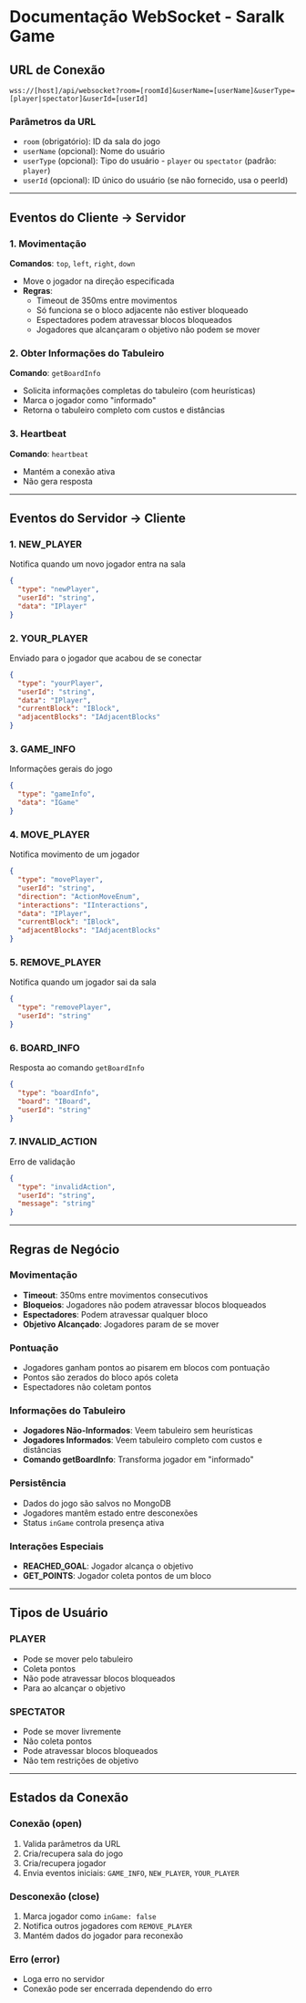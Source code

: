 # Documentação WebSocket - Saralk Game

## URL de Conexão
```
wss://[host]/api/websocket?room=[roomId]&userName=[userName]&userType=[player|spectator]&userId=[userId]
```

### Parâmetros da URL
- `room` (obrigatório): ID da sala do jogo
- `userName` (opcional): Nome do usuário
- `userType` (opcional): Tipo do usuário - `player` ou `spectator` (padrão: `player`)
- `userId` (opcional): ID único do usuário (se não fornecido, usa o peerId)

---

## Eventos do Cliente → Servidor

### 1. Movimentação
**Comandos**: `top`, `left`, `right`, `down`
- Move o jogador na direção especificada
- **Regras**:
  - Timeout de 350ms entre movimentos
  - Só funciona se o bloco adjacente não estiver bloqueado
  - Espectadores podem atravessar blocos bloqueados
  - Jogadores que alcançaram o objetivo não podem se mover

### 2. Obter Informações do Tabuleiro
**Comando**: `getBoardInfo`
- Solicita informações completas do tabuleiro (com heurísticas)
- Marca o jogador como "informado"
- Retorna o tabuleiro completo com custos e distâncias

### 3. Heartbeat
**Comando**: `heartbeat`
- Mantém a conexão ativa
- Não gera resposta

---

## Eventos do Servidor → Cliente

### 1. NEW_PLAYER
Notifica quando um novo jogador entra na sala
```json
{
  "type": "newPlayer",
  "userId": "string",
  "data": "IPlayer"
}
```

### 2. YOUR_PLAYER
Enviado para o jogador que acabou de se conectar
```json
{
  "type": "yourPlayer",
  "userId": "string",
  "data": "IPlayer",
  "currentBlock": "IBlock",
  "adjacentBlocks": "IAdjacentBlocks"
}
```

### 3. GAME_INFO
Informações gerais do jogo
```json
{
  "type": "gameInfo",
  "data": "IGame"
}
```

### 4. MOVE_PLAYER
Notifica movimento de um jogador
```json
{
  "type": "movePlayer",
  "userId": "string",
  "direction": "ActionMoveEnum",
  "interactions": "IInteractions",
  "data": "IPlayer",
  "currentBlock": "IBlock",
  "adjacentBlocks": "IAdjacentBlocks"
}
```

### 5. REMOVE_PLAYER
Notifica quando um jogador sai da sala
```json
{
  "type": "removePlayer",
  "userId": "string"
}
```

### 6. BOARD_INFO
Resposta ao comando `getBoardInfo`
```json
{
  "type": "boardInfo",
  "board": "IBoard",
  "userId": "string"
}
```

### 7. INVALID_ACTION
Erro de validação
```json
{
  "type": "invalidAction",
  "userId": "string",
  "message": "string"
}
```

---

## Regras de Negócio

### Movimentação
- **Timeout**: 350ms entre movimentos consecutivos
- **Bloqueios**: Jogadores não podem atravessar blocos bloqueados
- **Espectadores**: Podem atravessar qualquer bloco
- **Objetivo Alcançado**: Jogadores param de se mover

### Pontuação
- Jogadores ganham pontos ao pisarem em blocos com pontuação
- Pontos são zerados do bloco após coleta
- Espectadores não coletam pontos

### Informações do Tabuleiro
- **Jogadores Não-Informados**: Veem tabuleiro sem heurísticas
- **Jogadores Informados**: Veem tabuleiro completo com custos e distâncias
- **Comando getBoardInfo**: Transforma jogador em "informado"

### Persistência
- Dados do jogo são salvos no MongoDB
- Jogadores mantêm estado entre desconexões
- Status `inGame` controla presença ativa

### Interações Especiais
- **REACHED_GOAL**: Jogador alcança o objetivo
- **GET_POINTS**: Jogador coleta pontos de um bloco

---

## Tipos de Usuário

### PLAYER
- Pode se mover pelo tabuleiro
- Coleta pontos
- Não pode atravessar blocos bloqueados
- Para ao alcançar o objetivo

### SPECTATOR
- Pode se mover livremente
- Não coleta pontos
- Pode atravessar blocos bloqueados
- Não tem restrições de objetivo

---

## Estados da Conexão

### Conexão (open)
1. Valida parâmetros da URL
2. Cria/recupera sala do jogo
3. Cria/recupera jogador
4. Envia eventos iniciais: `GAME_INFO`, `NEW_PLAYER`, `YOUR_PLAYER`

### Desconexão (close)
1. Marca jogador como `inGame: false`
2. Notifica outros jogadores com `REMOVE_PLAYER`
3. Mantém dados do jogador para reconexão

### Erro (error)
- Loga erro no servidor
- Conexão pode ser encerrada dependendo do erro
